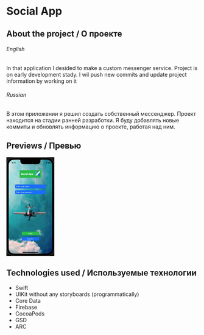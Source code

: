 # Social App

## About the project / О проекте

###### English
In that application I desided to make a custom messenger service. Project is on early development stady. 
I wil push new commits and update project information by working on it</br>

###### Russian

В этом приложении я решил создать собственный мессенджер. Проект находится на стадии ранней разработки.
Я буду добавлять новые коммиты и обновлять информацию о проекте, работая над ним.</br>

## Previews / Превью
<img  src="./readme_assets/demo.gif" width="25%">

## Technologies used / Используемые технологии
- Swift
- UIKit without any storyboards (programmatically)
- Core Data
- Firebase
- CocoaPods
- GSD
- ARC
